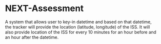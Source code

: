 # NEXT-Assessment
A system that allows user to key-in datetime and based on that datetime, the tracker will provide the location (latitude, longitude) of the ISS. It will also provide location of the ISS for every 10 minutes for an hour before and an hour after the datetime.
